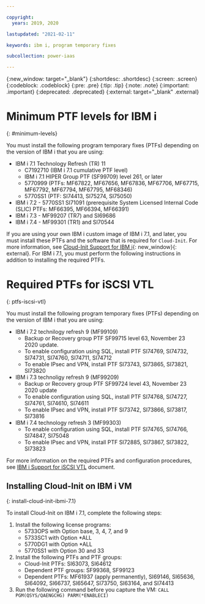 ```yaml
---

copyright:
  years: 2019, 2020

lastupdated: "2021-02-11"

keywords: ibm i, program temporary fixes

subcollection: power-iaas

---
```


{:new_window: target="_blank"}
{:shortdesc: .shortdesc}
{:screen: .screen}
{:codeblock: .codeblock}
{:pre: .pre}
{:tip: .tip}
{:note: .note}
{:important: .important}
{:deprecated: .deprecated}
{:external: target="_blank" .external}

# Minimum PTF levels for IBM i
{: #minimum-levels}

You must install the following program temporary fixes (PTFs) depending on the version of IBM i that you are using:

- IBM i 7.1 Technology Refresh (TR) 11
  - C7192710 (IBM i 7.1 cumulative PTF level)
  - IBM i 7.1 HIPER Group PTF (SF99709) level 261, or later
  - 5770999 (PTFs: MF67822, MF67656, MF67836, MF67706, MF67715, MF67792, MF67794, MF67795, MF68346)
  - 5770SS1 (PTF: SI74413, SI75274, SI75050)
- IBM i 7.2 - 5770SS1 SI71091 (prerequisite System Licensed Internal Code (SLIC) PTFs: MF66395, MF66394, MF66391)
- IBM i 7.3 - MF99207 (TR7) and SI69686
- IBM i 7.4 - MF99301 (TR1) and SI70544

If you are using your own IBM i custom image of IBM i 7.1, and later, you must install these PTFs and the software that is required for `Cloud-Init`. For more information, see [Cloud-Init Support for IBM i](https://www.ibm.com/support/pages/node/1166194){: new_window}{: external}. For IBM i 7.1, you must perform the following instructions in addition to installing the required PTFs.

# Required PTFs for iSCSI VTL
{: ptfs-iscsi-vtl}

You must install the following program temporary fixes (PTFs) depending on the version of IBM i that you are using:

- IBM i 7.2 technilogy refresh 9 (MF99109)
  - Backup or Recovery group PTF SF99715 level 63, November 23 2020 update.
  - To enable configuration using SQL, install PTF SI74769, SI74732, SI74731, SI74760, SI74711, SI74712
  - To enable IPsec and VPN, install PTF SI73743, SI73865, SI73821, SI73820
- IBM i 7.3 technoligy refresh 9 (MF99209)
  - Backup or Recovery group PTF SF99724 level 43, November 23 2020 update
  - To enable configuration using SQL, install PTF  SI74768, SI74727, SI74761, SI74610, SI74611
  - To enable IPsec and VPN, install PTF SI73742, SI73866, SI73817, SI73816
- IBM i 7.4 technology refresh 3 (MF99303)
  - To enable configuration using SQL, install PTF SI74765, SI74766, SI74847, SI75048
  - To enable IPsec and VPN, install PTF SI72885, SI73867, SI73822, SI73823

For more information on the required PTFs and configuration procedures, see [IBM i Support for iSCSI VTL](https://www.ibm.com/support/pages/system/files/inline-files/IBM%20i%20Support%20for%20iSCSI%20VTL%201.0.pdf) document.
## Installing Cloud-Init on IBM i VM
{: install-cloud-init-ibmi-7.1}

To install Cloud-Init on IBM i 7.1, complete the following steps:

1. Install the following license programs:
   - 5733OPS with Option base, 3, 4, 7, and 9
   - 5733SC1 with Option *ALL
   - 5770DG1 with Option *ALL
   - 5770SS1 with Option 30 and 33
2. Install the following PTFs and PTF groups:
   - Cloud-Init PTFs:  SI63073, SI64612
   - Dependent PTF groups: SF99368, SF99123
   - Dependent PTFs:  MF61937 (apply permanently), SI69146, SI65636, SI64092, SI66737, SI65647, SI73750, SI63164, and SI74413
3. Run the following command before you capture the VM:
   `CALL PGM(QSYS/QAENGCHG) PARM(*ENABLECI)`
